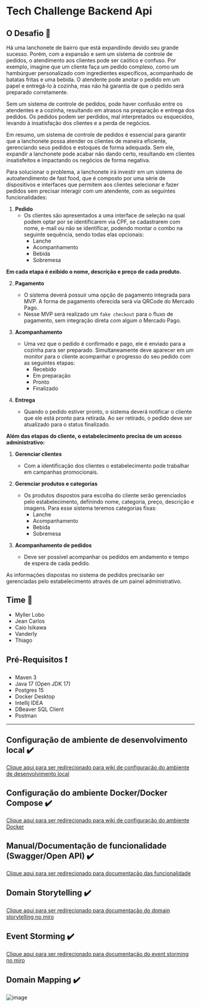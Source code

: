 # Tech Challenge Backend Api

## O Desafio :triangular_flag_on_post:

Há uma lanchonete de bairro que está expandindo devido seu grande sucesso. Porém, com a expansão e sem um sistema de controle de pedidos, o atendimento aos clientes pode ser caótico e confuso. Por exemplo, imagine que um cliente faça um pedido complexo, como um hambúrguer personalizado com ingredientes específicos, acompanhado de batatas fritas e uma bebida. O atendente pode anotar o pedido em um papel e entregá-lo à cozinha, mas não há garantia de que o pedido será preparado corretamente.

Sem um sistema de controle de pedidos, pode haver confusão entre os atendentes e a cozinha, resultando em atrasos na preparação e entrega dos pedidos. Os pedidos podem ser perdidos, mal interpretados ou esquecidos, levando à insatisfação dos clientes e a perda de negócios.

Em resumo, um sistema de controle de pedidos é essencial para garantir que a lanchonete possa atender os clientes de maneira eficiente, gerenciando seus pedidos e estoques de forma adequada. Sem ele, expandir a lanchonete pode acabar não dando certo, resultando em clientes insatisfeitos e impactando os negócios de forma negativa.

Para solucionar o problema, a lanchonete irá investir em um sistema de autoatendimento de fast food, que é composto por uma série de dispositivos e interfaces que permitem aos clientes selecionar e fazer pedidos sem precisar interagir com um atendente, com as seguintes funcionalidades:

1. **Pedido**
   - Os clientes são apresentados a uma interface de seleção na qual podem optar por se identificarem via CPF, se cadastrarem com nome, e-mail ou não se identificar, podendo montar o combo na seguinte sequência, sendo todas elas opcionais:
        - Lanche
        - Acompanhamento
        - Bebida
        - Sobremesa

**Em cada etapa é exibido o nome, descrição e preço de cada produto.**

2. **Pagamento**
   - O sistema deverá possuir uma opção de pagamento integrada para MVP. A forma de pagamento oferecida será via QRCode do Mercado Pago.
   - Nesse MVP será realizado um `fake checkout` para o fluxo de pagamento, sem integração direta com algum o Mercado Pago.

3. **Acompanhamento**
   - Uma vez que o pedido é confirmado e pago, ele é enviado para a cozinha para ser preparado. Simultaneamente deve aparecer em um monitor para o cliente acompanhar o progresso do seu pedido com as seguintes etapas:
        - Recebido
        - Em preparação
        - Pronto
        - Finalizado

4. **Entrega**
    - Quando o pedido estiver pronto, o sistema deverá notificar o cliente que ele está pronto para retirada. Ao ser retirado, o pedido deve ser atualizado para o status finalizado.

**Além das etapas do cliente, o estabelecimento precisa de um acesso administrativo:**

1. **Gerenciar clientes**
   - Com a identificação dos clientes o estabelecimento pode trabalhar em campanhas promocionais.

2. **Gerenciar produtos e categorias**
   - Os produtos dispostos para escolha do cliente serão gerenciados pelo estabelecimento, definindo nome, categoria, preço, descrição e imagens. Para esse sistema teremos categorias fixas:
        - Lanche
        - Acompanhamento
        - Bebida
        - Sobremesa

3. **Acompanhamento de pedidos**
   - Deve ser possível acompanhar os pedidos em andamento e tempo de espera de cada pedido.

As informações dispostas no sistema de pedidos precisarão ser gerenciadas pelo estabelecimento através de um painel administrativo.

## Time :construction_worker:

- Myller Lobo
- Jean Carlos
- Caio Isikawa
- Vanderly
- Thiago

## Pré-Requisitos :exclamation:

- Maven 3
- Java 17 (Open JDK 17)
- Postgres 15
- Docker Desktop
- Intellij IDEA
- DBeaver SQL Client
- Postman

---

## Configuração de ambiente de desenvolvimento local  :heavy_check_mark:

[Clique aqui para ser redirecionado para wiki de configuração do ambiente de desenvolvimento local](https://github.com/fiap-8soat-tc-one/tc-backend/blob/feature/review-readme/docs/config/README.md)

## Configuração do ambiente Docker/Docker Compose :heavy_check_mark:

[Clique aqui para ser redirecionado para wiki de configuração do ambiente Docker](https://github.com/fiap-8soat-tc-one/tc-backend/blob/feature/review-readme/docs/docker/README.md)

## Manual/Documentação de funcionalidade (Swagger/Open API) :heavy_check_mark:

[Clique aqui para ser redirecionado para documentação das funcionalidade](https://github.com/fiap-8soat-tc-one/tc-backend/blob/feature/review-readme/docs/api/README.md)

## Domain Storytelling :heavy_check_mark:

[Clique aqui para ser redirecionado para documentação do domain storytelling no miro](https://miro.com/app/board/uXjVKuUez2Q=/)

## Event Storming :heavy_check_mark:

[Clique aqui para ser redirecionado para documentação do event storming no miro](https://miro.com/app/board/uXjVK1Bf4Q4=/)

## Domain Mapping :heavy_check_mark:

![image](https://github.com/fiap-8soat-tc-one/tc-backend/blob/feature/review-readme/assets/domain-mapping.drawio.png)